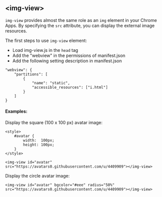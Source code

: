 ## &lt;img-view&gt;

`img-view` provides almost the same role as an `img` element in your Chrome Apps.
By specifying the `src` attribute, you can display the external image resources.

The first steps to use `img-view` element:
* Load img-view.js in the `head` tag
* Add the "webview" in the permissions of manifest.json
* Add the following setting description in manifest.json
```
"webview": {
    "partitions": [
        {
            "name": "static",
            "accessible_resources": ["i.html"]
        }
    ]
}
```

#### Examples:
Display the square (100 x 100 px) avatar image:
```
<style>
    #avatar {
        width:  100px;
        height: 100px;
    }
</style>

<img-view id="avatar" src="https://avatars0.githubusercontent.com/u/4409909"></img-view>
```

Display the circle avatar image:
```
<img-view id="avatar" bgcolor="#eee" radius="50%" src="https://avatars0.githubusercontent.com/u/4409909"></img-view>
```
